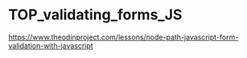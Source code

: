 # TOP_validating_forms_JS
https://www.theodinproject.com/lessons/node-path-javascript-form-validation-with-javascript
